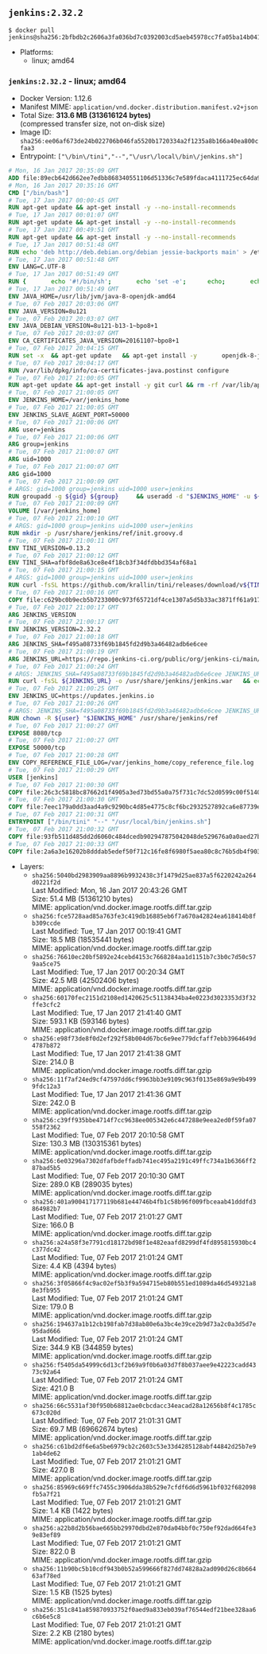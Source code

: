 ## `jenkins:2.32.2`

```console
$ docker pull jenkins@sha256:2bfbdb2c2606a3fa036bd7c0392003cd5aeb45978cc7fa05ba14b0412b4e9a1c
```

-	Platforms:
	-	linux; amd64

### `jenkins:2.32.2` - linux; amd64

-	Docker Version: 1.12.6
-	Manifest MIME: `application/vnd.docker.distribution.manifest.v2+json`
-	Total Size: **313.6 MB (313616124 bytes)**  
	(compressed transfer size, not on-disk size)
-	Image ID: `sha256:ee06af673de24b022706b046fa5520b1720334a2f1235a8b166a40ea800cfaa3`
-	Entrypoint: `["\/bin\/tini","--","\/usr\/local\/bin\/jenkins.sh"]`

```dockerfile
# Mon, 16 Jan 2017 20:35:09 GMT
ADD file:89ecb642d662ee7edbb868340551106d51336c7e589fdaca4111725ec64da957 in / 
# Mon, 16 Jan 2017 20:35:16 GMT
CMD ["/bin/bash"]
# Tue, 17 Jan 2017 00:00:45 GMT
RUN apt-get update && apt-get install -y --no-install-recommends 		ca-certificates 		curl 		wget 	&& rm -rf /var/lib/apt/lists/*
# Tue, 17 Jan 2017 00:01:07 GMT
RUN apt-get update && apt-get install -y --no-install-recommends 		bzr 		git 		mercurial 		openssh-client 		subversion 				procps 	&& rm -rf /var/lib/apt/lists/*
# Tue, 17 Jan 2017 00:49:51 GMT
RUN apt-get update && apt-get install -y --no-install-recommends 		bzip2 		unzip 		xz-utils 	&& rm -rf /var/lib/apt/lists/*
# Tue, 17 Jan 2017 00:51:48 GMT
RUN echo 'deb http://deb.debian.org/debian jessie-backports main' > /etc/apt/sources.list.d/jessie-backports.list
# Tue, 17 Jan 2017 00:51:48 GMT
ENV LANG=C.UTF-8
# Tue, 17 Jan 2017 00:51:49 GMT
RUN { 		echo '#!/bin/sh'; 		echo 'set -e'; 		echo; 		echo 'dirname "$(dirname "$(readlink -f "$(which javac || which java)")")"'; 	} > /usr/local/bin/docker-java-home 	&& chmod +x /usr/local/bin/docker-java-home
# Tue, 17 Jan 2017 00:51:49 GMT
ENV JAVA_HOME=/usr/lib/jvm/java-8-openjdk-amd64
# Tue, 07 Feb 2017 20:03:06 GMT
ENV JAVA_VERSION=8u121
# Tue, 07 Feb 2017 20:03:07 GMT
ENV JAVA_DEBIAN_VERSION=8u121-b13-1~bpo8+1
# Tue, 07 Feb 2017 20:03:07 GMT
ENV CA_CERTIFICATES_JAVA_VERSION=20161107~bpo8+1
# Tue, 07 Feb 2017 20:04:15 GMT
RUN set -x 	&& apt-get update 	&& apt-get install -y 		openjdk-8-jdk="$JAVA_DEBIAN_VERSION" 		ca-certificates-java="$CA_CERTIFICATES_JAVA_VERSION" 	&& rm -rf /var/lib/apt/lists/* 	&& [ "$JAVA_HOME" = "$(docker-java-home)" ]
# Tue, 07 Feb 2017 20:04:17 GMT
RUN /var/lib/dpkg/info/ca-certificates-java.postinst configure
# Tue, 07 Feb 2017 21:00:05 GMT
RUN apt-get update && apt-get install -y git curl && rm -rf /var/lib/apt/lists/*
# Tue, 07 Feb 2017 21:00:05 GMT
ENV JENKINS_HOME=/var/jenkins_home
# Tue, 07 Feb 2017 21:00:05 GMT
ENV JENKINS_SLAVE_AGENT_PORT=50000
# Tue, 07 Feb 2017 21:00:06 GMT
ARG user=jenkins
# Tue, 07 Feb 2017 21:00:06 GMT
ARG group=jenkins
# Tue, 07 Feb 2017 21:00:07 GMT
ARG uid=1000
# Tue, 07 Feb 2017 21:00:07 GMT
ARG gid=1000
# Tue, 07 Feb 2017 21:00:09 GMT
# ARGS: gid=1000 group=jenkins uid=1000 user=jenkins
RUN groupadd -g ${gid} ${group}     && useradd -d "$JENKINS_HOME" -u ${uid} -g ${gid} -m -s /bin/bash ${user}
# Tue, 07 Feb 2017 21:00:09 GMT
VOLUME [/var/jenkins_home]
# Tue, 07 Feb 2017 21:00:10 GMT
# ARGS: gid=1000 group=jenkins uid=1000 user=jenkins
RUN mkdir -p /usr/share/jenkins/ref/init.groovy.d
# Tue, 07 Feb 2017 21:00:11 GMT
ENV TINI_VERSION=0.13.2
# Tue, 07 Feb 2017 21:00:12 GMT
ENV TINI_SHA=afbf8de8a63ce8e4f18cb3f34dfdbbd354af68a1
# Tue, 07 Feb 2017 21:00:15 GMT
# ARGS: gid=1000 group=jenkins uid=1000 user=jenkins
RUN curl -fsSL https://github.com/krallin/tini/releases/download/v${TINI_VERSION}/tini-static-amd64 -o /bin/tini && chmod +x /bin/tini   && echo "$TINI_SHA  /bin/tini" | sha1sum -c -
# Tue, 07 Feb 2017 21:00:16 GMT
COPY file:c629bc0b9ecb5b7233000c973f65721df4ce1307a5d5b33ac3871ff61a9172ff in /usr/share/jenkins/ref/init.groovy.d/tcp-slave-agent-port.groovy 
# Tue, 07 Feb 2017 21:00:17 GMT
ARG JENKINS_VERSION
# Tue, 07 Feb 2017 21:00:17 GMT
ENV JENKINS_VERSION=2.32.2
# Tue, 07 Feb 2017 21:00:18 GMT
ARG JENKINS_SHA=f495a08733f69b1845fd2d9b3a46482adb6e6cee
# Tue, 07 Feb 2017 21:00:19 GMT
ARG JENKINS_URL=https://repo.jenkins-ci.org/public/org/jenkins-ci/main/jenkins-war/2.32.2/jenkins-war-2.32.2.war
# Tue, 07 Feb 2017 21:00:24 GMT
# ARGS: JENKINS_SHA=f495a08733f69b1845fd2d9b3a46482adb6e6cee JENKINS_URL=https://repo.jenkins-ci.org/public/org/jenkins-ci/main/jenkins-war/2.32.2/jenkins-war-2.32.2.war gid=1000 group=jenkins uid=1000 user=jenkins
RUN curl -fsSL ${JENKINS_URL} -o /usr/share/jenkins/jenkins.war   && echo "${JENKINS_SHA}  /usr/share/jenkins/jenkins.war" | sha1sum -c -
# Tue, 07 Feb 2017 21:00:25 GMT
ENV JENKINS_UC=https://updates.jenkins.io
# Tue, 07 Feb 2017 21:00:26 GMT
# ARGS: JENKINS_SHA=f495a08733f69b1845fd2d9b3a46482adb6e6cee JENKINS_URL=https://repo.jenkins-ci.org/public/org/jenkins-ci/main/jenkins-war/2.32.2/jenkins-war-2.32.2.war gid=1000 group=jenkins uid=1000 user=jenkins
RUN chown -R ${user} "$JENKINS_HOME" /usr/share/jenkins/ref
# Tue, 07 Feb 2017 21:00:27 GMT
EXPOSE 8080/tcp
# Tue, 07 Feb 2017 21:00:27 GMT
EXPOSE 50000/tcp
# Tue, 07 Feb 2017 21:00:28 GMT
ENV COPY_REFERENCE_FILE_LOG=/var/jenkins_home/copy_reference_file.log
# Tue, 07 Feb 2017 21:00:29 GMT
USER [jenkins]
# Tue, 07 Feb 2017 21:00:30 GMT
COPY file:26c3c5818bc87662d1f4905a3ed73bd55a0a75f731c7dc52d0599c00f51408e9 in /usr/local/bin/jenkins-support 
# Tue, 07 Feb 2017 21:00:30 GMT
COPY file:7eec179a0dd3aad4a9c9290bc4d85e4775c8cf6bc2932527892ca6e87739e474 in /usr/local/bin/jenkins.sh 
# Tue, 07 Feb 2017 21:00:31 GMT
ENTRYPOINT ["/bin/tini" "--" "/usr/local/bin/jenkins.sh"]
# Tue, 07 Feb 2017 21:00:32 GMT
COPY file:93fb511d485dd2d6060c484dcedb902947875042048de529676a0a0aed27b5a3 in /usr/local/bin/plugins.sh 
# Tue, 07 Feb 2017 21:00:33 GMT
COPY file:2a6a3e16202b8dddab5edef50f712c16fe8f6980f5aea80c8c76b5db4f903913 in /usr/local/bin/install-plugins.sh 
```

-	Layers:
	-	`sha256:5040bd2983909aa8896b9932438c3f1479d25ae837a5f6220242a264d0221f2d`  
		Last Modified: Mon, 16 Jan 2017 20:43:26 GMT  
		Size: 51.4 MB (51361210 bytes)  
		MIME: application/vnd.docker.image.rootfs.diff.tar.gzip
	-	`sha256:fce5728aad85a763fe3c419db16885eb6f7a670a42824ea618414b8fb309ccde`  
		Last Modified: Tue, 17 Jan 2017 00:19:41 GMT  
		Size: 18.5 MB (18535441 bytes)  
		MIME: application/vnd.docker.image.rootfs.diff.tar.gzip
	-	`sha256:76610ec20bf5892e24cebd4153c7668284aa1d1151b7c3b0c7d50c579aa5ce75`  
		Last Modified: Tue, 17 Jan 2017 00:20:34 GMT  
		Size: 42.5 MB (42502406 bytes)  
		MIME: application/vnd.docker.image.rootfs.diff.tar.gzip
	-	`sha256:60170fec2151d2108ed1420625c51138434ba4e0223d3023353d3f32ffe3cfc2`  
		Last Modified: Tue, 17 Jan 2017 21:41:40 GMT  
		Size: 593.1 KB (593146 bytes)  
		MIME: application/vnd.docker.image.rootfs.diff.tar.gzip
	-	`sha256:e98f73de8f0d2ef292f58b004d67bc6e9ee779dcfaff7ebb3964649d4787b872`  
		Last Modified: Tue, 17 Jan 2017 21:41:38 GMT  
		Size: 214.0 B  
		MIME: application/vnd.docker.image.rootfs.diff.tar.gzip
	-	`sha256:11f7af24ed9cf47597dd6cf9963bb3e9109c963f0135e869a9e9b4999fdc12a3`  
		Last Modified: Tue, 17 Jan 2017 21:41:36 GMT  
		Size: 242.0 B  
		MIME: application/vnd.docker.image.rootfs.diff.tar.gzip
	-	`sha256:c39ff935bbe4714f7cc9638ee005342e6c447288e9eea2ed0f59fa07558f2362`  
		Last Modified: Tue, 07 Feb 2017 20:10:58 GMT  
		Size: 130.3 MB (130315361 bytes)  
		MIME: application/vnd.docker.image.rootfs.diff.tar.gzip
	-	`sha256:6e03296a7302dfafbdeffadb741ec495a2191c49ffc734a1b6366ff287bad5b5`  
		Last Modified: Tue, 07 Feb 2017 20:10:30 GMT  
		Size: 289.0 KB (289035 bytes)  
		MIME: application/vnd.docker.image.rootfs.diff.tar.gzip
	-	`sha256:401a900417177119b681e44746b4fb1c58b96f009fbceaab41dddfd3864982b7`  
		Last Modified: Tue, 07 Feb 2017 21:01:27 GMT  
		Size: 166.0 B  
		MIME: application/vnd.docker.image.rootfs.diff.tar.gzip
	-	`sha256:a24a58f3e7791cd18172bd98f1e482eaafd8299df4fd895815930bc4c377dc42`  
		Last Modified: Tue, 07 Feb 2017 21:01:24 GMT  
		Size: 4.4 KB (4394 bytes)  
		MIME: application/vnd.docker.image.rootfs.diff.tar.gzip
	-	`sha256:3f05866f4c9ac02ef5b3f9a594715eb80b551ed1089da46d549321a88e3fb955`  
		Last Modified: Tue, 07 Feb 2017 21:01:24 GMT  
		Size: 179.0 B  
		MIME: application/vnd.docker.image.rootfs.diff.tar.gzip
	-	`sha256:194637a1b12cb198fab7d38ab80e6a3bc4e39ce2b9d73a2c0a3d5d7e95dad666`  
		Last Modified: Tue, 07 Feb 2017 21:01:24 GMT  
		Size: 344.9 KB (344859 bytes)  
		MIME: application/vnd.docker.image.rootfs.diff.tar.gzip
	-	`sha256:f5405da54999c6d13cf2b69a9f0b6a03d7f8b037aee9e42223cadd4373c92a64`  
		Last Modified: Tue, 07 Feb 2017 21:01:24 GMT  
		Size: 421.0 B  
		MIME: application/vnd.docker.image.rootfs.diff.tar.gzip
	-	`sha256:66c5531af30f950b68812ae0cbcdacc34eacad28a12656b8f4c1785c673c020d`  
		Last Modified: Tue, 07 Feb 2017 21:01:31 GMT  
		Size: 69.7 MB (69662674 bytes)  
		MIME: application/vnd.docker.image.rootfs.diff.tar.gzip
	-	`sha256:c61bd2df6e6a5be6979cb2c2603c53e33d4285128abf44842d25b7e91ab4de62`  
		Last Modified: Tue, 07 Feb 2017 21:01:21 GMT  
		Size: 427.0 B  
		MIME: application/vnd.docker.image.rootfs.diff.tar.gzip
	-	`sha256:85969c669ffc7455c3906dda38b529e7cfdf6d6d5961bf032f682098fb5a7f21`  
		Last Modified: Tue, 07 Feb 2017 21:01:21 GMT  
		Size: 1.4 KB (1422 bytes)  
		MIME: application/vnd.docker.image.rootfs.diff.tar.gzip
	-	`sha256:a22b8d2b56bae665bb29970dbd2e870da04bbf0c750ef92dad664fe39e83ef89`  
		Last Modified: Tue, 07 Feb 2017 21:01:21 GMT  
		Size: 822.0 B  
		MIME: application/vnd.docker.image.rootfs.diff.tar.gzip
	-	`sha256:11b90bc5b10cdf943b0b52a599666f827dd74828a2ad090d26c8b66463af78ed`  
		Last Modified: Tue, 07 Feb 2017 21:01:21 GMT  
		Size: 1.5 KB (1525 bytes)  
		MIME: application/vnd.docker.image.rootfs.diff.tar.gzip
	-	`sha256:351c841a859870933752f0aed9a833eb039af76544edf21bee328aa6c6b6e5c8`  
		Last Modified: Tue, 07 Feb 2017 21:01:21 GMT  
		Size: 2.2 KB (2180 bytes)  
		MIME: application/vnd.docker.image.rootfs.diff.tar.gzip
